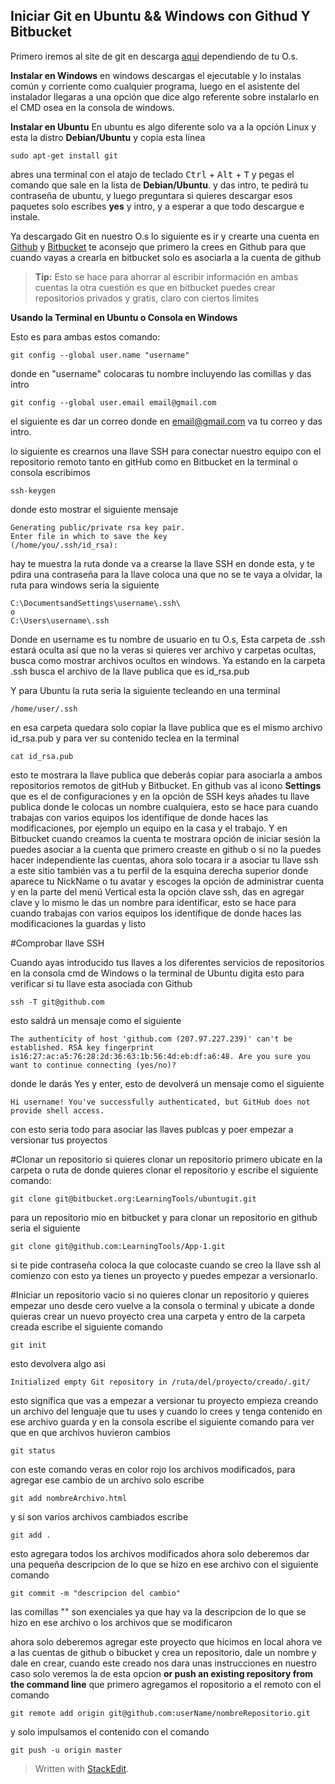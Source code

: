 ## **Iniciar Git en Ubuntu && Windows con Githud Y Bitbucket** ##

Primero iremos al site de git en descarga [aqui](http://git-scm.com/downloads) dependiendo de tu O.s.

**Instalar en Windows**
en windows descargas el ejecutable y lo instalas común y corriente como cualquier programa, luego en el asistente del instalador llegaras a una opción que dice algo referente sobre instalarlo en el CMD osea en la consola de windows. 

**Instalar en Ubuntu** 
En ubuntu es algo diferente solo va a la opción Linux y esta la distro **Debian/Ubuntu** y copia esta linea

    sudo apt-get install git

 abres una  terminal con el atajo de teclado <kbd>Ctrl</kbd> + <kbd>Alt</kbd> + <kbd> T</kbd> y pegas el comando que sale en la lista de **Debian/Ubuntu**. y das intro, te pedirá tu contraseña de ubuntu, y luego preguntara si quieres descargar esos paquetes solo escribes **yes** y intro, y a esperar a que todo descargue e instale.

Ya descargado Git en nuestro O.s lo siguiente es ir y crearte una cuenta en [Github](https://github.com) y [Bitbucket](https://bitbucket.org/) te aconsejo que primero la crees en Github para que cuando vayas a crearla en bitbucket solo es asociarla a la cuenta de github 
> **Tip:** Esto se hace para ahorrar al  escribir información en ambas cuentas la otra cuestión es que en bitbucket puedes crear repositorios privados y gratis, claro con ciertos limites

**Usando la Terminal en Ubuntu o Consola en Windows**
 
 Esto es para ambas estos comando:

    git config --global user.name "username"

donde en "username" colocaras tu nombre incluyendo las comillas y das intro

    git config --global user.email email@gmail.com
el siguiente es dar un correo donde en email@gmail.com va tu correo  y das intro.

lo siguiente es crearnos una llave SSH para conectar nuestro equipo con el repositorio remoto tanto en gitHub como en Bitbucket  en la terminal o consola escribimos

    ssh-keygen
    
   donde esto mostrar el siguiente mensaje 
   

    Generating public/private rsa key pair.
    Enter file in which to save the key
    (/home/you/.ssh/id_rsa):

 hay te muestra la ruta donde va a crearse la llave SSH en donde esta, y te pdira una contraseña para la llave coloca una que no se te vaya a olvidar, la  ruta  para windows seria la siguiente

    C:\DocumentsandSettings\username\.ssh\ 
    o 
    C:\Users\username\.ssh
Donde en username es tu nombre de usuario en tu O.s, Esta carpeta de .ssh estará oculta así que no la veras si quieres ver archivo y carpetas ocultas, busca como mostrar archivos ocultos en windows. Ya estando en la carpeta .ssh busca el archivo de la llave publica que es id_rsa.pub

Y para Ubuntu la ruta seria la siguiente tecleando en una terminal 

    /home/user/.ssh
    
 en esa carpeta quedara solo copiar la llave publica que es el mismo archivo id_rsa.pub y para ver su contenido teclea en la terminal 

    cat id_rsa.pub
    
esto te mostrara la llave publica que deberás copiar para asociarla a ambos repositorios remotos de gitHub y Bitbucket. En github vas al icono <i class="icon-cog"></i> **Settings** que es el de configuraciones y en la opción de SSH keys añades tu llave publica donde le colocas un nombre cualquiera, esto se hace para cuando trabajas con varios equipos los identifique de donde haces las modificaciones, por ejemplo un equipo en la casa y el trabajo. 
Y en Bitbucket cuando creamos  la cuenta te mostrara opción de iniciar sesión la puedes asociar a la cuenta que primero creaste en github o si no la puedes hacer independiente las cuentas, ahora solo tocara ir a asociar tu llave ssh a este sitio también vas a tu perfil de la esquina derecha superior donde aparece tu NickName o tu avatar y escoges la opción de administrar cuenta y en la parte del menú Vertical esta la opción clave ssh, das en agregar clave y lo mismo le das un nombre para identificar,  esto se hace para cuando trabajas con varios equipos los identifique de donde haces las modificaciones la guardas y listo

#Comprobar llave SSH

Cuando ayas introducido tus llaves a los diferentes servicios de repositorios en la consola cmd de Windows o la terminal de Ubuntu  digita esto para verificar si tu llave esta asociada con Github

    ssh -T git@github.com
esto saldrá un mensaje como el siguiente

    The authenticity of host 'github.com (207.97.227.239)' can't be established. RSA key fingerprint is16:27:ac:a5:76:28:2d:36:63:1b:56:4d:eb:df:a6:48. Are you sure you want to continue connecting (yes/no)?

donde le darás Yes y enter, esto de devolverá un mensaje como el siguiente 

    Hi username! You've successfully authenticated, but GitHub does not provide shell access.
 con esto seria  todo para asociar las llaves publcas y poer empezar a versionar tus proyectos 


#Clonar un repositorio
si quieres clonar un repositorio primero ubicate en la carpeta o ruta de donde quieres clonar el repositorio y escribe el siguiente comando:

    git clone git@bitbucket.org:LearningTools/ubuntugit.git
para un repositorio mio en bitbucket y para clonar un repositorio en github seria el siguiente

    git clone git@github.com:LearningTools/App-1.git
si te pide contraseña coloca la  que colocaste cuando se creo la llave ssh al comienzo con esto ya tienes un proyecto y puedes empezar a versionarlo.

#Iniciar un repositorio vacio
si no quieres clonar un repositorio y quieres empezar uno desde cero vuelve a la consola o terminal y ubicate a donde quieras crear un nuevo proyecto crea una carpeta y entro de la carpeta creada escribe el siguiente comando 

    git init
   esto devolvera algo asi
   

    Initialized empty Git repository in /ruta/del/proyecto/creado/.git/


esto significa que vas a empezar a versionar tu proyecto empieza creando un archivo del lenguaje que tu uses y cuando lo crees y tenga contenido en ese archivo guarda y en la consola escribe el siguiente comando para ver que en que archivos huvieron cambios

    git status

con  este comando veras en color rojo los archivos modificados, para agregar ese cambio de un archivo solo escribe

    git add nombreArchivo.html
y si son varios archivos cambiados escribe

    git add .
esto agregara todos los archivos modificados ahora solo deberemos dar una pequeña descripcion de lo que se hizo en ese archivo con el siguiente comando

    git commit -m "descripcion del cambio"
las comillas "" son exenciales ya que hay va la descripcion de lo que se hizo en ese archivo o los archivos que se modificaron

ahora solo deberemos agregar este proyecto que hicimos en local ahora ve a las cuentas de github o bibucket y crea un repositorio, dale un nombre y dale en crear, cuando este creado nos dara unas instrucciones en nuestro caso solo veremos la de esta opcion
**or push an existing repository from the command line**
que primero agregamos el ropositorio a el remoto con el comando

    git remote add origin git@github.com:userName/nombreRepositorio.git

y solo impulsamos el contenido con el comando 

    git push -u origin master

> Written with [StackEdit](https://stackedit.io/).
